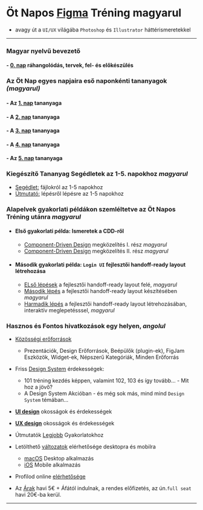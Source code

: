 # Öt Napos [Figma](https://help.figma.com/hc/en-us/categories/360002051613-Get-started) Tréning magyarul

- avagy út a `UI/UX` világába `Photoshop` és `Illustrator` háttérismeretekkel

---

###  Magyar nyelvű bevezető
#### - [0. nap](tananyagok/FIGMA_magyar.md) ráhangolódás, tervek, fel- és előkészülés


### Az Öt Nap egyes napjaira eső naponkénti tananyagok _(magyarul)_
#### - Az [1. nap](tananyagok/1_nap.md) tananyaga
#### - A [2. nap](tananyagok/2_nap.md) tananyaga
#### - A [3. nap](tananyagok/3_nap.md) tananyaga
#### - A [4. nap](tananyagok/4_nap.md) tananyaga
#### - Az [5. nap](tananyagok/5_nap.md) tananyaga

### Kiegészítő Tananyag Segédletek az 1-5. napokhoz _magyarul_
- [Segédlet:](tananyagok/FIGMA_file-ok_az_1-5_naphoz.md) fájlokról az 1-5 napokhoz
- [Útmutató:](tananyagok/FIGMA_step_by_step_guide_1-5-hoz.md)  lépésről lépésre az 1-5 napokhoz


### Alapelvek gyakorlati példákon szemléltetve az Öt Napos Tréning utánra _magyarul_
- #### Első gyakorlati példa: Ismeretek a CDD-ről 
  - [Component-Driven Design](tananyagok/FIGMA_Component-Driven_Design_CDD_I.md) megközelítés I. rész _magyarul_
  - [Component-Driven Design](tananyagok/FIGMA_Component-Driven_Design_CDD_II.md) megközelítés II. rész _magyarul_
- #### Második gyakorlati példa: `Login UI` fejlesztői handoff-ready layout létrehozása
  - [ELső lépések](tananyagok/FIGMA_fejlesztoi_handoff-ready_layout_I.md) a fejlesztői handoff-ready layout felé, _magyarul_ 
  - [Második lépés](tananyagok/FIGMA_fejlesztoi_handoff-ready_layout_II_magyar_es_FullHD_optimalizalt.md) a fejlesztői handoff-ready layout készítésében _magyarul_
  - [Harmadik lépés](tananyagok/FIGMA_fejlesztoi_handoff-ready_layout_III_sablon.md) a fejlesztői handoff-ready layout létrehozásában, interaktív meglepetésssel, _magyarul_ 

### Hasznos és Fontos hivatkozások egy helyen, _angolul_
- [Közösségi erőforrások](https://www.figma.com/community)
  - Prezentációk, Design Erőforrások, Beépülők (plugin-ek), FigJam Eszközök, Widget-ek, Népszerű Kategóriák, Minden Erőforrás

- Friss [Design System](https://www.figma.com/blog/design-systems/) érdekességek:
  - 101 tréning kezdés képpen, valamint 102, 103 és így tovább... - Mit hoz a jövő?
  - A Design System Akcióban - és még sok más, mind mind `Design System` témában... 

- **[UI design](https://www.figma.com/ui-design-tool/)** okosságok és érdekességek
- **[UX design](https://www.figma.com/ux-design-tool/)** okosságok és érdekességek
- Útmutatók [Legjobb](https://www.figma.com/best-practices/guides/)  Gyakorlatokhoz
- Letölthető [változatok](https://www.figma.com/downloads/) elérhetősége desktopra és mobilra
  - [macOS](https://www.figma.com/download/desktop/mac) Desktop alkalmazás 
  - [iOS](https://itunes.apple.com/app/figma-mirror/id1152747299) Mobile alkalmazás
- Profilod online [elérhetősége](https://www.figma.com/files)
- Az [Árak](https://www.figma.com/pricing/) havi 5€ + Áfától indulnak, a rendes előfizetés, az ún.`full seat` havi 20€-ba kerül.

---


